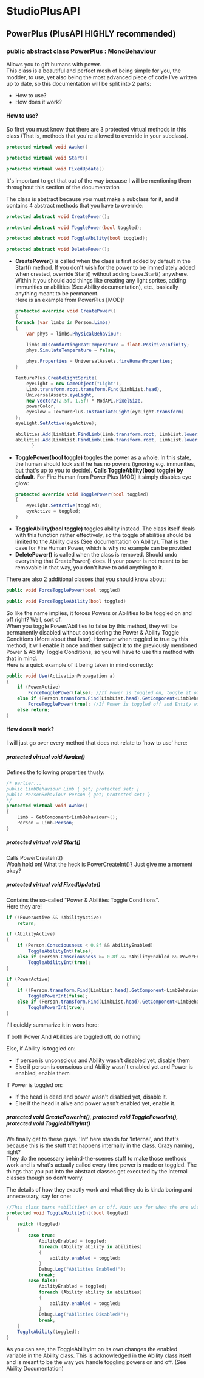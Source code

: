# StudioPlusAPI
## PowerPlus (PlusAPI HIGHLY recommended)
### public abstract class PowerPlus : MonoBehaviour
Allows you to gift humans with power.<br/>
This class is a beautiful and perfect mesh of being simple for you, the modder, to use, yet also being the most advanced piece of code I've written up to date, so this documentation will be split into 2 parts:
- How to use?
- How does it work?

#### How to use?
So first you must know that there are 3 protected virtual methods in this class (That is, methods that you're allowed to override in your subclass).
```cs
protected virtual void Awake()

protected virtual void Start()

protected virtual void FixedUpdate()
```
It's important to get that out of the way because I will be mentioning them throughout this section of the documentation

The class is abstract because you must make a subclass for it, and it contains 4 abstract methods that you have to override:
```cs
protected abstract void CreatePower();

protected abstract void TogglePower(bool toggled);

protected abstract void ToggleAbility(bool toggled);

protected abstract void DeletePower();
```
- **CreatePower()** is called when the class is first added by default in the Start() method. If you don't wish for the power to be immediately added when created, override Start() without adding base.Start() anywhere.<br/> 
  Within it you should add things like creating any light sprites, adding immunities or abilities (See Ability documentation), etc., basically anything meant to be permanent.<br/>
  Here is an example from PowerPlus [MOD]:
  ```cs
  protected override void CreatePower()
  {
  foreach (var limbs in Person.Limbs)
  {
      var phys = limbs.PhysicalBehaviour;

      limbs.DiscomfortingHeatTemperature = float.PositiveInfinity;
      phys.SimulateTemperature = false;

      phys.Properties = UniversalAssets.fireHumanProperties;
  }

  TexturePlus.CreateLightSprite(
      eyeLight = new GameObject("Light"),
      Limb.transform.root.transform.Find(LimbList.head),
      UniversalAssets.eyeLight,
      new Vector2(2.5f, 1.5f) * ModAPI.PixelSize,
      powerColor,
      eyeGlow = TexturePlus.InstantiateLight(eyeLight.transform)
  );
  eyeLight.SetActive(eyeActive);

  abilities.Add(LimbList.FindLimb(Limb.transform.root, LimbList.lowerArmFront).gameObject.GetOrAddComponent<FireTouch>());
  abilities.Add(LimbList.FindLimb(Limb.transform.root, LimbList.lowerArmBack).gameObject.GetOrAddComponent<FireTouch>());
        }
  ```
- **TogglePower(bool toggle)** toggles the power as a whole. In this state, the human should look as if he has no powers (ignoring e.g. immunities, but that's up to you to decide). **Calls ToggleAbility(bool toggle) by default.**
  For Fire Human from Power Plus [MOD] it simply disables eye glow:
  ```cs
  protected override void TogglePower(bool toggled)
  {
      eyeLight.SetActive(toggled);
      eyeActive = toggled;
  }
  ```
- **ToggleAbility(bool toggle)** toggles ability instead. The class itself deals with this function rather effectively, so the toggle of abilities should be limited to the Ability class (See documentation on Ability). That is the case for Fire Human Power, which is why no example can be provided
- **DeletePower()** is called when the class is removed. Should undo everything that CreatePower() does. If your power is not meant to be removable in that way, you don't have to add anything to it.

There are also 2 additional classes that you should know about:
```cs
public void ForceTogglePower(bool toggled)

public void ForceToggleAbility(bool toggled)
```
So like the name implies, it forces Powers or Abilities to be toggled on and off right? Well, sort of.<br/>
When you toggle Power/Abilities to false by this method, they will be permanently disabled without considering the Power & Ability Toggle Conditions (More about that later). However when toggled to true by this method, it will enable it once and then subject it to the previously mentioned Power & Ability Toggle Conditions, so you will have to use this method with that in mind.<br/> 
Here is a quick example of it being taken in mind correctly:
```cs
public void Use(ActivationPropagation a)
{
    if (PowerActive)
        ForceTogglePower(false); //If Power is toggled on, toggle it off
    else if (Person.transform.Find(LimbList.head).GetComponent<LimbBehaviour>().IsConsideredAlive)
        ForceTogglePower(true); //If Power is toggled off and Entity with power is still alive, re-enable powers
    else return;
}
```

#### How does it work?
I will just go over every method that does not relate to 'how to use' here:

##### protected virtual void Awake()
Defines the following properties thusly:
```cs
/* earlier...
public LimbBehaviour Limb { get; protected set; }
public PersonBehaviour Person { get; protected set; }
*/
protected virtual void Awake()
{
    Limb = GetComponent<LimbBehaviour>();
    Person = Limb.Person;
}
```

##### protected virtual void Start()
Calls PowerCreateInt()<br/>
Woah hold on! What the heck is PowerCreateInt()? Just give me a moment okay?

##### protected virtual void FixedUpdate()
Contains the so-called "Power & Abilities Toggle Conditions".<br/>
Here they are!
```cs
if (!PowerActive && !AbilityActive)
    return;

if (AbilityActive)
{
    if (Person.Consciousness < 0.8f && AbilityEnabled)
        ToggleAbilityInt(false);
    else if (Person.Consciousness >= 0.8f && !AbilityEnabled && PowerEnabled)
        ToggleAbilityInt(true);
}

if (PowerActive)
{
    if (!Person.transform.Find(LimbList.head).GetComponent<LimbBehaviour>().IsConsideredAlive && PowerEnabled)
        TogglePowerInt(false);
    else if (Person.transform.Find(LimbList.head).GetComponent<LimbBehaviour>().IsConsideredAlive && !PowerEnabled)
        TogglePowerInt(true);
}
```
I'll quickly summarize it in  wors here:

If both Power And Abilities are toggled off, do nothing


Else, if Ability is toggled on:
- If person is unconscious and Ability wasn't disabled yet, disable them
- Else if person is conscious and Ability wasn't enabled yet and Power is enabled, enable them

If Power is toggled on:
- If the head is dead and power wasn't disabled yet, disable it.
- Else if the head is alive and power wasn't enabled yet, enable it.

##### protected void CreatePowerInt(), protected void TogglePowerInt(), protected void ToggleAbilityInt()
We finally get to these guys. 'Int' here stands for 'Internal', and that's because this is the stuff that happens internally in the class. Crazy naming, right?<br/>
They do the necessary behind-the-scenes stuff to make those methods work and is what's actually called every time power is made or toggled. The things that you put into the abstract classes get executed by the Internal classes though so don't worry.

The details of how they exactly work and what they do is kinda boring and unnecessary, say for one:
```cs
//This class turns *abilities* on or off. Main use for when the one with power is knocked unconcsious
protected void ToggleAbilityInt(bool toggled)
{
    switch (toggled)
    {
        case true:
            AbilityEnabled = toggled;
            foreach (Ability ability in abilities)
            {
                ability.enabled = toggled;
            }
            Debug.Log("Abilities Enabled!");
            break;
        case false:
            AbilityEnabled = toggled;
            foreach (Ability ability in abilities)
            {
                ability.enabled = toggled;
            }
            Debug.Log("Abilities Disabled!");
            break;
    }
    ToggleAbility(toggled);
}
```
As you can see, the ToggleAbilityInt on its own changes the enabled variable in the Ability class. This is acknowledged in the Ability class itself and is meant to be the way you handle toggling powers on and off. (See Ability Documentation)